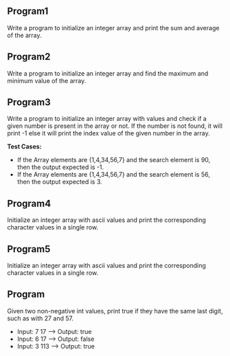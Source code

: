 ## Program1
Write a program to initialize an integer array and print the sum and average of the array.
## Program2
Write a program to initialize an integer array and find the maximum and minimum value of the array.
## Program3
Write a program to initialize an integer array with values and check if a given number is present in the array or not. If the number is not found, it will print -1 else it will print the index value of the given number in the array.

**Test Cases:**
-  If the Array elements are {1,4,34,56,7} and the search element is 90, then the output expected is -1.
-  If the Array elements are {1,4,34,56,7} and the search element is 56, then the output expected is 3.
## Program4
Initialize an integer array with ascii values and print the corresponding character values in a single row.
## Program5
Initialize an integer array with ascii values and print the corresponding character values in a single row.
## Program
Given two non-negative int values, print true if they have the same last digit, such as with 27 and 57. 


- Input: 7 17  --> Output: true
- Input: 6 17  --> Output: false
- Input: 3 113 --> Output: true
